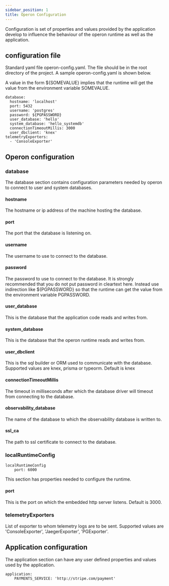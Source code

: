 ```yaml
---
sidebar_position: 1
title: Operon Configuration
---
```


Configuration is set of properties and values provided by the application develop to influence the behaviour of the operon runtime as well as the application. 

## configuration file

Standard yaml file operon-config.yaml.
The file should be in the root directory of the project.
A sample operon-config.yaml is shown below.

A value in the form ${SOMEVALUE} implies that the runtime will get the value from the environment variable SOMEVALUE.

```
database:
  hostname: 'localhost'
  port: 5432
  username: 'postgres'
  password: ${PGPASSWORD}
  user_database: 'hello'
  system_database: 'hello_systemdb'
  connectionTimeoutMillis: 3000
  user_dbclient: 'knex'
telemetryExporters:
  - 'ConsoleExporter'
```

## Operon configuration

### database
The database section contains configuration parameters needed by operon to connect to user and system databases.

#### hostname
The hostname or ip address of the machine hosting the database.

#### port
The port that the database is listening on.

#### username
The username to use to connect to the database.

#### password
The password to use to connect to the database. It is strongly recommended that you do not put password in cleartext here. Instead use indirection like ${PGPASSWORD} so that the runtime can get the value from the environment variable PGPASSWORD.

#### user_database
This is the database that the application code reads and writes from.

#### system_database
This is the database that the operon runtime reads and writes from.

#### user_dbclient
This is the sql builder or ORM used to communicate with the database. Supported values are knex, prisma or typeorm. Default is knex

#### connectionTimeoutMillis
The timeout in milliseconds after which the database driver will timeout from connecting to the database.

#### observability_database
The name of the database to which the observability database is written to.

#### ssl_ca
The path to ssl certificate to connect to the database.

### localRuntimeConfig
```
localRuntimeConfig
    port: 6000
```
This section has properties needed to configure the runtime.

#### port
This is the port on which the embedded http server listens. Default is 3000.


### telemetryExporters

List of exporter to whom telemetry logs are to be sent. Supported values are 'ConsoleExporter', 'JaegerExporter', 'PGExporter'.


## Application configuration

The application section can have any user defined properties and values used by the application.

```
application:
    PAYMENTS_SERVICE: 'http://stripe.com/payment'

```